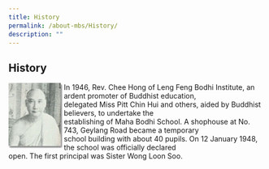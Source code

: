 ```yaml
---
title: History
permalink: /about-mbs/History/
description: ""
---
```

## History

<img src="/images/History-1.png" alt="Sunflower" style="width:109px;height:131px; float: left;"> In 1946, Rev. Chee Hong of Leng Feng Bodhi Institute, an ardent promoter of Buddhist education,  
delegated Miss Pitt Chin Hui and others, aided by Buddhist believers, to undertake the  
establishing of Maha Bodhi School. A shophouse at No. 743, Geylang Road became a temporary  
school building with about 40 pupils. On 12 January 1948, the school was officially declared  
open. The first principal was Sister Wong Loon Soo.

